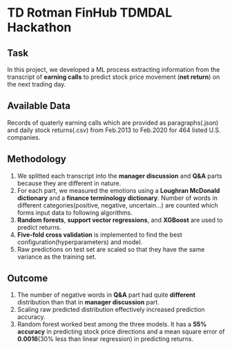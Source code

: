 # TD Rotman FinHub TDMDAL Hackathon

## Task
In this project, we developed a ML process extracting information from the transcript of **earning calls** to predict stock price movement (**net return**) on the next trading day.

## Available Data
Records of quaterly earning calls which are provided as paragraphs(.json) and daily stock returns(.csv) from Feb.2013 to Feb.2020 for 464 listed U.S. companies.

## Methodology
1. We splitted each transcript into the **manager discussion** and **Q&A** parts because they are different in nature.
2. For each part, we measured the emotions using a **Loughran McDonald dictionary** and a **finance terminology dictionary**. Number of words in different categories(positive, negative, uncertain...) are counted which forms input data to following algorithms.
3. **Random forests**, **support vector regressions**, and **XGBoost** are used to predict returns.
4. **Five-fold cross validation** is implemented to find the best configuration(hyperparameters) and model.
5. Raw predictions on test set are scaled so that they have the same variance as the training set.

## Outcome
1. The number of negative words in **Q&A** part had quite **different** distribution than that in **manager discussion** part.
2. Scaling raw predicted distribution effectively increased prediction accuracy.
3. Random forest worked best among the three models. It has a **55% accuracy** in predicting stock price directions and a mean square error of **0.0016**(30% less than linear regression) in predicting returns.
